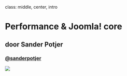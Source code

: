 class: middle, center, intro
# Performance &amp; Joomla! core
## door Sander Potjer
### <a href="http://twitter.com/sanderpotjer">@sanderpotjer</a>
<img src="/images/logos.png">
